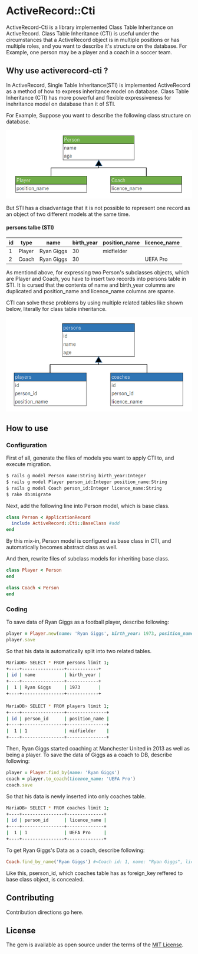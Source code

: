 # ActiveRecord::Cti
ActiveRecord-Cti is a library implemented Class Table Inheritance on ActiveRecord.
Class Table Inheritance (CTI) is useful under the circumstances that a ActiveRecord object is in multiple positions or has multiple roles, and you want to describe it's structure on the database. 
For Example, one person may be a player and a coach in a soccer team.

## Why use activerecord-cti ?
In ActiveRecord, Single Table Inheritance(STI) is implemented ActiveRecord as a method of how to express inheritance model on database. Class Table Inheritance (CTI) has more powerful and flexible expressiveness for inehritance model on database than it of STI.

For Example, Suppose you want to describe the following class structure on database.

![Class Diagram](public/images/class_diagram.png)

But STI has a disadvantage that it is not possible to represent one record as an object of two different models at the same time.

#### persons talbe (STI)
| id | type | name      | birth_year | position_name   | licence_name |
|----|------|-----------|------------|-----------------|---------------|
| 1  |Player| Ryan Giggs|  30        | midfielder      |               |
| 2  |Coach | Ryan Giggs|  30        |                 | UEFA Pro      |

As mentiond above, for expressing two Person's subclasses objects, which are Player and Coach, you have to insert two records into persons table in STI.
It is cursed that the contents of name and birth_year columns are duplicated and position_name and licence_name columns are sparse.

CTI can solve these problems by using multiple related tables like shown below, literally for class table inheritance.

![ER Diagram](public/images/er_diagram.png)

## How to use
### Configuration
First of all, generate the files of models you want to apply CTI to, and execute migration.

```bash
$ rails g model Person name:String birth_year:Integer
$ rails g model Player person_id:Integer position_name:String 
$ rails g model Coach person_id:Integer licence_name:String
$ rake db:migrate
```

Next, add the following line into Person model, which is base class.

```ruby
class Person < ApplicationRecord
  include ActiveRecord::Cti::BaseClass #add
end
```
By this mix-in, Person model is configured as base class in CTI, and automatically becomes abstract class as well.

And then, rewrite files of subclass models for inheriting base class.

```ruby
class Player < Person
end
```

```ruby
class Coach < Person
end
```

### Coding
To save data of Ryan Giggs as a football player, describe following:

```ruby
player = Player.new(name: 'Ryan Giggs', birth_year: 1973, position_name: 'midfielder')
player.save
```
So that his data is automatically split into two related tables.
```bash
MariaDB> SELECT * FROM persons limit 1;
+----+----------------+------------+
| id | name           | birth_year |
+----+----------------+------------+
|  1 | Ryan Giggs     | 1973       |
+----+----------------+------------+

MariaDB> SELECT * FROM players limit 1;
+----+----------------+---------------+
| id | person_id      | position_name |
+----+----------------+---------------+
|  1 | 1              | midfielder    |
+----+----------------+---------------+
```

Then, Ryan Giggs started coaching at Manchester United in 2013 as well as being a player.
To save the data of Giggs as a coach to DB, describe following:

```ruby
player = Player.find_by(name: 'Ryan Giggs')
coach = player.to_coach(licence_name: 'UEFA Pro')
coach.save
```

So that his data is newly inserted into only coaches table.
```bash
MariaDB> SELECT * FROM coaches limit 1;
+----+----------------+--------------+
| id | person_id      | licence_name |
+----+----------------+--------------+
|  1 | 1              | UEFA Pro     |
+----+----------------+--------------+
```

To get Ryan Giggs's Data as a coach, describe following:
```ruby
Coach.find_by_name('Ryan Giggs') #<Coach id: 1, name: "Ryan Giggs", licence_name: 'UEFA Pro'>
```

Like this, pserson_id, which coaches table has as foreign_key reffered to base class object, is concealed.

## Contributing
Contribution directions go here.

## License
The gem is available as open source under the terms of the [MIT License](https://opensource.org/licenses/MIT).
